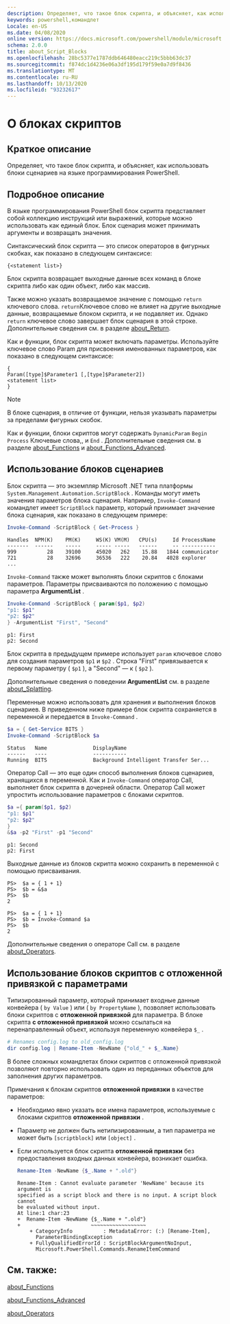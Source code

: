 ```yaml
---
description: Определяет, что такое блок скрипта, и объясняет, как использовать блоки сценариев на языке программирования PowerShell.
keywords: powershell,командлет
Locale: en-US
ms.date: 04/08/2020
online version: https://docs.microsoft.com/powershell/module/microsoft.powershell.core/about/about_script_blocks?view=powershell-7.1&WT.mc_id=ps-gethelp
schema: 2.0.0
title: about_Script_Blocks
ms.openlocfilehash: 28bc5377e1787ddb646480eacc219c5bbb63dc37
ms.sourcegitcommit: f874dc1d4236e06a3df195d179f59e0a7d9f8436
ms.translationtype: MT
ms.contentlocale: ru-RU
ms.lasthandoff: 10/13/2020
ms.locfileid: "93232617"
---
```

# <a name="about-script-blocks"></a>О блоках скриптов

## <a name="short-description"></a>Краткое описание

Определяет, что такое блок скрипта, и объясняет, как использовать блоки сценариев на языке программирования PowerShell.

## <a name="long-description"></a>Подробное описание

В языке программирования PowerShell блок скрипта представляет собой коллекцию инструкций или выражений, которые можно использовать как единый блок.
Блок сценария может принимать аргументы и возвращать значения.

Синтаксический блок скрипта — это список операторов в фигурных скобках, как показано в следующем синтаксисе:

```
{<statement list>}
```

Блок скрипта возвращает выходные данные всех команд в блоке скрипта либо как один объект, либо как массив.

Также можно указать возвращаемое значение с помощью `return` ключевого слова. `return`Ключевое слово не влияет на другие выходные данные, возвращаемые блоком скрипта, и не подавляет их. Однако `return` ключевое слово завершает блок сценария в этой строке. Дополнительные сведения см. в разделе [about_Return](about_Return.md).

Как и функции, блок скрипта может включать параметры. Используйте ключевое слово Param для присвоения именованных параметров, как показано в следующем синтаксисе:

```
{
Param([type]$Parameter1 [,[type]$Parameter2])
<statement list>
}
```

> [!NOTE]
> В блоке сценария, в отличие от функции, нельзя указывать параметры за пределами фигурных скобок.

Как и функции, блоки скриптов могут содержать `DynamicParam` `Begin` `Process` Ключевые слова,, и `End` . Дополнительные сведения см. в разделе [about_Functions](about_Functions.md) и [about_Functions_Advanced](about_Functions_Advanced.md).

## <a name="using-script-blocks"></a>Использование блоков сценариев

Блок скрипта — это экземпляр Microsoft .NET типа платформы `System.Management.Automation.ScriptBlock` . Команды могут иметь значения параметров блока сценария. Например, `Invoke-Command` командлет имеет `ScriptBlock` параметр, который принимает значение блока сценария, как показано в следующем примере:

```powershell
Invoke-Command -ScriptBlock { Get-Process }
```

```Output
Handles  NPM(K)    PM(K)     WS(K) VM(M)   CPU(s)     Id ProcessName
-------  ------    -----     ----- -----   ------     -- -----------
999          28    39100     45020   262    15.88   1844 communicator
721          28    32696     36536   222    20.84   4028 explorer
...
```

`Invoke-Command` также может выполнять блоки скриптов с блоками параметров.
Параметры присваиваются по положению с помощью параметра **ArgumentList** .

```powershell
Invoke-Command -ScriptBlock { param($p1, $p2)
"p1: $p1"
"p2: $p2"
} -ArgumentList "First", "Second"
```

```Output
p1: First
p2: Second
```

Блок скрипта в предыдущем примере использует `param` ключевое слово для создания параметров `$p1` и `$p2` . Строка "First" привязывается к первому параметру ( `$p1` ), а "Second" — к ( `$p2` ).

Дополнительные сведения о поведении **ArgumentList** см. в разделе [about_Splatting](about_Splatting.md#splatting-with-arrays).

Переменные можно использовать для хранения и выполнения блоков сценариев. В приведенном ниже примере блок скрипта сохраняется в переменной и передается в `Invoke-Command` .

```powershell
$a = { Get-Service BITS }
Invoke-Command -ScriptBlock $a
```

```Output
Status   Name               DisplayName
------   ----               -----------
Running  BITS               Background Intelligent Transfer Ser...
```

Оператор Call — это еще один способ выполнения блоков сценариев, хранящихся в переменной.
Как и `Invoke-Command` оператор Call, выполняет блок скрипта в дочерней области. Оператор Call может упростить использование параметров с блоками скриптов.

```powershell
$a ={ param($p1, $p2)
"p1: $p1"
"p2: $p2"
}
&$a -p2 "First" -p1 "Second"
```

```Output
p1: Second
p2: First
```

Выходные данные из блоков скрипта можно сохранить в переменной с помощью присваивания.

```
PS>  $a = { 1 + 1}
PS>  $b = &$a
PS>  $b
2
```

```
PS>  $a = { 1 + 1}
PS>  $b = Invoke-Command $a
PS>  $b
2
```

Дополнительные сведения о операторе Call см. в разделе [about_Operators](about_Operators.md).

## <a name="using-delay-bind-script-blocks-with-parameters"></a>Использование блоков скриптов с отложенной привязкой с параметрами

Типизированный параметр, который принимает входные данные конвейера ( `by Value` ) или ( `by PropertyName` ), позволяет использовать блоки скриптов с **отложенной привязкой** для параметра.
В блоке скрипта **с отложенной привязкой** можно ссылаться на перенаправленный объект, используя переменную конвейера `$_` .

```powershell
# Renames config.log to old_config.log
dir config.log | Rename-Item -NewName {"old_" + $_.Name}
```

В более сложных командлетах блоки скриптов с отложенной привязкой позволяют повторно использовать один из переданных объектов для заполнения других параметров.

Примечания к блокам скриптов **отложенной привязки** в качестве параметров:

- Необходимо явно указать все имена параметров, используемые с блоками скриптов **отложенной привязки** .
- Параметр не должен быть нетипизированным, а тип параметра не может быть `[scriptblock]` или `[object]` .
- Если используется блок скрипта **отложенной привязки** без предоставления входных данных конвейера, возникает ошибка.

  ```powershell
  Rename-Item -NewName {$_.Name + ".old"}
  ```

  ```Output
  Rename-Item : Cannot evaluate parameter 'NewName' because its argument is
  specified as a script block and there is no input. A script block cannot
  be evaluated without input.
  At line:1 char:23
  +  Rename-Item -NewName {$_.Name + ".old"}
  +                       ~~~~~~~~~~~~~~~~~~
      + CategoryInfo          : MetadataError: (:) [Rename-Item],
        ParameterBindingException
      + FullyQualifiedErrorId : ScriptBlockArgumentNoInput,
        Microsoft.PowerShell.Commands.RenameItemCommand
  ```

## <a name="see-also"></a>См. также:

[about_Functions](about_Functions.md)

[about_Functions_Advanced](about_Functions_Advanced.md)

[about_Operators](about_Operators.md)

